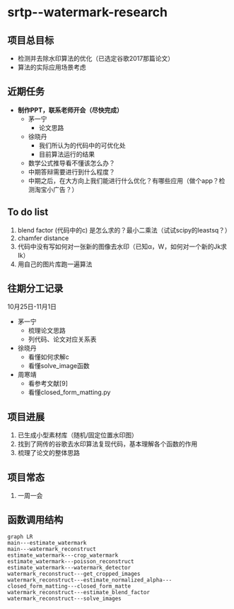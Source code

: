 # srtp--watermark-research
## 项目总目标
- 检测并去除水印算法的优化（已选定谷歌2017那篇论文）
- 算法的实际应用场景考虑



## 近期任务

- **制作PPT，联系老师开会（尽快完成）**
  - 茅一宁
    - 论文思路
  - 徐晓丹
    - 我们所认为的代码中的可优化处
    - 目前算法运行的结果
  - 数学公式推导看不懂该怎么办？
  - 中期答辩需要进行到什么程度？
  - 中期之后，在大方向上我们能进行什么优化？有哪些应用（做个app？检测淘宝小广告？）



## To do list

1. blend factor (代码中的c) 是怎么求的？最小二乘法（试试scipy的leastsq？）
2. chamfer distance
3. 代码中没有写如何对一张新的图像去水印（已知α，W，如何对一个新的Jk求Ik）
4. 用自己的图片库跑一遍算法



## 往期分工记录

10月25日-11月1日

- 茅一宁
  - 梳理论文思路
  - 列代码、论文对应关系表
- 徐晓丹
  - 看懂如何求解c
  - 看懂solve_image函数
- 周寒靖
  - 看参考文献[9]
  - 看懂closed_form_matting.py



## 项目进展
1. 已生成小型素材库（随机/固定位置水印图）  
2. 找到了网传的谷歌去水印算法复现代码，基本理解各个函数的作用
3. 梳理了论文的整体思路



## 项目常态
1. 一周一会



## 函数调用结构

```mermaid
graph LR
main---estimate_watermark
main---watermark_reconstruct
estimate_watermark---crop_watermark
estimate_watermark---poisson_reconstruct
estimate_watermark---watermark_detector
watermark_reconstruct---get_cropped_images
watermark_reconstruct---estimate_normalized_alpha---closed_form_matting---closed_form_matte
watermark_reconstruct---estimate_blend_factor
watermark_reconstruct---solve_images
```

